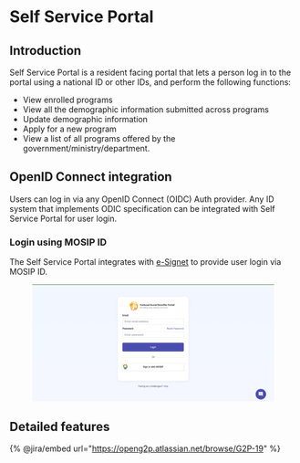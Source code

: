 # Self Service Portal

## Introduction

Self Service Portal is a resident facing portal that lets a person log in to the portal using a national ID or other IDs, and perform the following functions:

* View enrolled programs
* View all the demographic information submitted across programs
* Update demographic information
* Apply for a new program
* View a list of all programs offered by the government/ministry/department.

## OpenID Connect integration

Users can log in via any OpenID Connect (OIDC) Auth provider. Any ID system that implements ODIC specification can be integrated with Self Service Portal for user login.&#x20;

### Login using MOSIP ID

The Self Service Portal integrates with [e-Signet](https://docs.esignet.io/) to provide user login via MOSIP ID.&#x20;

<figure><img src="../.gitbook/assets/self-service-portal-home.png" alt=""><figcaption></figcaption></figure>



## Detailed features&#x20;

{% @jira/embed url="https://openg2p.atlassian.net/browse/G2P-19" %}
